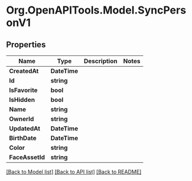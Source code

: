# Org.OpenAPITools.Model.SyncPersonV1

## Properties

Name | Type | Description | Notes
------------ | ------------- | ------------- | -------------
**CreatedAt** | **DateTime** |  | 
**Id** | **string** |  | 
**IsFavorite** | **bool** |  | 
**IsHidden** | **bool** |  | 
**Name** | **string** |  | 
**OwnerId** | **string** |  | 
**UpdatedAt** | **DateTime** |  | 
**BirthDate** | **DateTime** |  | 
**Color** | **string** |  | 
**FaceAssetId** | **string** |  | 

[[Back to Model list]](../../README.md#documentation-for-models) [[Back to API list]](../../README.md#documentation-for-api-endpoints) [[Back to README]](../../README.md)

